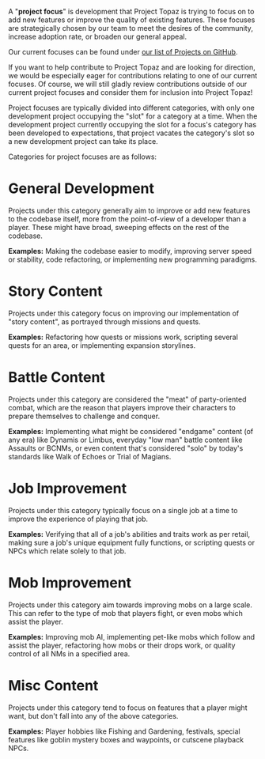 A "**project focus**" is development that Project Topaz is trying to focus on to add new features or improve the quality of existing features. These focuses are strategically chosen by our team to meet the desires of the community, increase adoption rate, or broaden our general appeal.

Our current focuses can be found under [our list of Projects on GitHub](https://github.com/project-topaz/topaz/projects).

If you want to help contribute to Project Topaz and are looking for direction, we would be especially eager for contributions relating to one of our current focuses. Of course, we will still gladly review contributions outside of our current project focuses and consider them for inclusion into Project Topaz!

Project focuses are typically divided into different categories, with only one development project occupying the "slot" for a category at a time. When the development project currently occupying the slot for a focus's category has been developed to expectations, that project vacates the category's slot so a new development project can take its place.

Categories for project focuses are as follows:

# General Development
Projects under this category generally aim to improve or add new features to the codebase itself, more from the point-of-view of a developer than a player. These might have broad, sweeping effects on the rest of the codebase.

**Examples:** Making the codebase easier to modify, improving server speed or stability, code refactoring, or implementing new programming paradigms.

# Story Content
Projects under this category focus on improving our implementation of "story content", as portrayed through missions and quests.

**Examples:** Refactoring how quests or missions work, scripting several quests for an area, or implementing expansion storylines.

# Battle Content
Projects under this category are considered the "meat" of party-oriented combat, which are the reason that players improve their characters to prepare themselves to challenge and conquer.

**Examples:** Implementing what might be considered "endgame" content (of any era) like Dynamis or Limbus, everyday "low man" battle content like Assaults or BCNMs, or even content that's considered "solo" by today's standards like Walk of Echoes or Trial of Magians.

# Job Improvement
Projects under this category typically focus on a single job at a time to improve the experience of playing that job.

**Examples:** Verifying that all of a job's abilities and traits work as per retail, making sure a job's unique equipment fully functions, or scripting quests or NPCs which relate solely to that job.

# Mob Improvement
Projects under this category aim towards improving mobs on a large scale. This can refer to the type of mob that players fight, or even mobs which assist the player.

**Examples:** Improving mob AI, implementing pet-like mobs which follow and assist the player, refactoring how mobs or their drops work, or quality control of all NMs in a specified area.

# Misc Content
Projects under this category tend to focus on features that a player might want, but don't fall into any of the above categories.

**Examples:** Player hobbies like Fishing and Gardening, festivals, special features like goblin mystery boxes and waypoints, or cutscene playback NPCs.